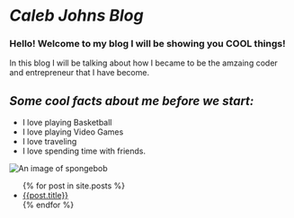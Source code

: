 # ***Caleb Johns Blog***
### Hello! Welcome to my blog I will be showing you **COOL** things!

In this blog I will be talking about how I became to be the amzaing coder and entrepreneur that I have become. 

## ***Some cool facts about me before we start:***

- I love playing Basketball
- I love playing Video Games
- I love traveling
- I love spending time with friends.

![An image of spongebob](/blog/assets/spongebob.png)


<ul>
    {% for post in site.posts %}
    <li>
    <a href= "/blog{{ post.url }}"> {{post.title}}</a>
    </li>
    {% endfor %}
</ul>
